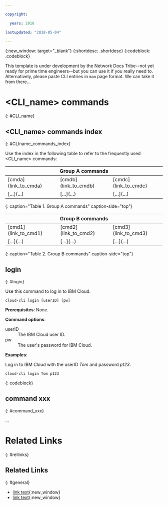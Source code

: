 ```yaml
---

copyright:

  years: 2018

lastupdated: "2018-05-04"

---
```


{:new_window: target="_blank"}
{:shortdesc: .shortdesc}
{:codeblock: .codeblock}


<!-- This template is for introducing a command line interface(cli). It is a conceptual template intended to document productive use of the cli. It is not intended for task information.  -->


This template is under development by the Network Docs Tribe--not yet ready for prime time engineers--but you can use it if you really need to. Alternatively, please paste CLI entries in `man` page format. We can take it from there...

# <CLI_name> commands
<!-- Insert your CLI name into topic title above. -->
<!-- The navigation title should be just <CLI_name>. -->
{: #CLI_name}
<!-- Provide your CLI ID above -->


<!-- Commands index: REQUIRED
Use a table to list out all the commands so that commands information is easy to scan and locate. Add a link to the anchor of each command.

Use "<CLI_name> commands index" as section title.
If there are a great many commands, to make it easy to retrieve specific commands, you can add several index tables. Group the commands by functions or other similar characteristics, and then make one group a table.
  - Arrange the commands in alphabetical order,across columns, then rows.
  - To look neat and clean, include no more than 5 columns for a table.
Example: -->


## <CLI_name> commands index
{: #CLIname_commands_index}

Use the index in the following table to refer to the frequently used <CLI_name> commands:

<table summary="Alphabetically ordered commands that belong to group A and each command has a link that brings you to more info for the command">
 <thead>
 <th colspan="3">Group A commands</th>
 </thead>
 <tbody>
 <tr>
 <td>[cmda](link_to_cmda)</td>
 <td>[cmdb](link_to_cmdb)</td>
 <td>[cmdc](link_to_cmdc)</td>
 </tr>
 <tr>
 <td>[...](...)</td>
 <td>[...](...)</td>
 <td>[...](...)</td>
 </tr>
  </tbody>
 </table>
{: caption="Table 1. Group A commands" caption-side="top"}


<table summary="Alphabetically ordered commands that belong to group B and each command has a link that brings you to more info for the command">
 <thead>
 <th colspan="3">Group B commands</th>
 </thead>
 <tbody>
 <tr>
 <td>[cmd1](link_to_cmd1)</td>
 <td>[cmd2](link_to_cmd2)</td>
 <td>[cmd3](link_to_cmd3)</td>
 </tr>
 <tr>
 <td>[...](...)</td>
 <td>[...](...)</td>
 <td>[...](...)</td>
 </tr>
 </tbody>
 </table>
{: caption="Table 2. Group B commands" caption-side="top"}

<!-- Command entries: REQUIRED
Directly use the command as title.  Add an anchor ID, for example, {: #login}, for each command entry, so that you can link to the command entry from the index table.
Include a sentence to briefly introduce the command. Such as what does this command do.
The following items are OPTIONAL. Include as many items as needed.

Command syntax: Add the command syntax by using three backticks ahead of and after the syntax (```).

Command prerequisites/authorization/environment: Prerequisites/authorization/environment that are required to use this command. Use the <strong></strong> html markup to highlight the word prerequisites/authorization/environment.

Command Options: Use the <strong></strong> html markup to highlight the word "Command options".
                 Use a definition list to introduce the options. Make one option one list item.

Examples: Use the <strong></strong> html markup to highlight the word "Examples".
          - Include one sentence to describe each example.
		  - Add the example by using three backticks ahead of and after the example (```)
		  - For copyable code snippet, multi-line, include {: codeblock} following the last set of backticks. A copy button will display in framework in output.
		  - For non-copyable output snippet, include {: screen} following the last set of backticks.
                  - For copyable command, single line, include {: codeblock} following the last set of backticks. When displayed, it will show "$" at the beginning of the command example and a copy button, but the copy button will include                     just the command example.

Example: -->

## login
{: #login}

Use this command to log in to IBM Cloud.

```
cloud-cli login [userID] [pw]
```

<strong>Prerequisites</strong>: None.

<strong>Command options</strong>:

   <dl>
   <dt>userID</dt>
   <dd>The IBM Cloud user ID.</dd>
   <dt>pw</dt>
   <dd>The user's password for IBM Cloud.</dd>
    </dl>

<strong>Examples</strong>:

Log in to IBM Cloud with the userID *Tom* and password *p123*.
```
cloud-cli login Tom p123
```
{: codeblock}




## command xxx
{: #command_xxx}

...


# Related Links
{: #rellinks}

## Related Links
{: #general}

<!-- Include a link to download your command line tool, and the link to your full product documentation, pricing sheet, IBM Bluemix prerequisites -->


* [link text](URL){:new_window}
* [link text](URL){:new_window}
